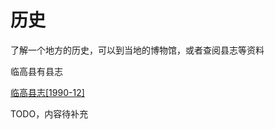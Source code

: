 # 历史

了解一个地方的历史，可以到当地的博物馆，或者查阅县志等资料

临高县有县志

[临高县志[1990-12]](https://github.com/hainan-lingao/data/raw/main/%E4%B8%B4%E9%AB%98%E5%8E%BF%E5%BF%97%5B1990-12%5D.pdf)

TODO，内容待补充